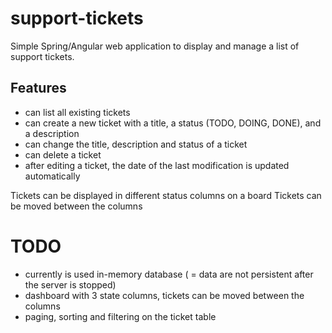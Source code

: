 # support-tickets
Simple Spring/Angular web application to display and manage a list of support tickets.

## Features

* can list all existing tickets
* can create a new ticket with a title, a status (TODO, DOING, DONE), and a description
* can change the title, description and status of a ticket
* can delete a ticket
* after editing a ticket, the date of the last modification is updated automatically

Tickets can be displayed in different status columns on a board
Tickets can be moved between the columns

# TODO 

* currently is used in-memory database ( = data are not persistent after the server is stopped)
* dashboard with 3 state columns, tickets can be moved between the columns
* paging, sorting and filtering on the ticket table

